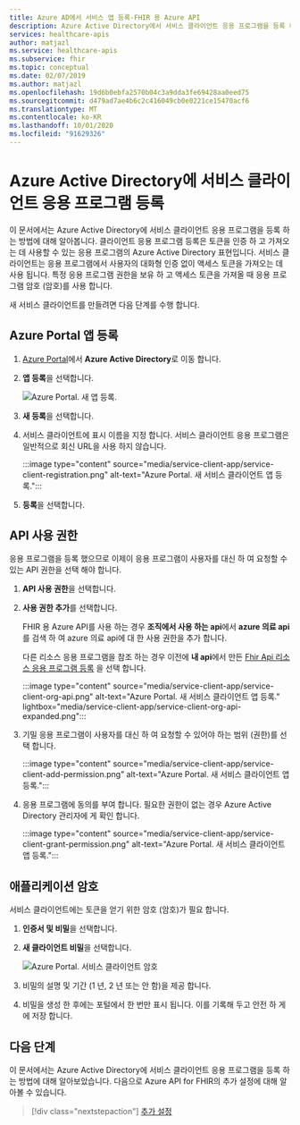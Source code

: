 ```yaml
---
title: Azure AD에서 서비스 앱 등록-FHIR 용 Azure API
description: Azure Active Directory에서 서비스 클라이언트 응용 프로그램을 등록 하는 방법에 대해 알아봅니다.
services: healthcare-apis
author: matjazl
ms.service: healthcare-apis
ms.subservice: fhir
ms.topic: conceptual
ms.date: 02/07/2019
ms.author: matjazl
ms.openlocfilehash: 19d6b0ebfa2570b04c3a9dda3fe69428aa0eed75
ms.sourcegitcommit: d479ad7ae4b6c2c416049cb0e0221ce15470acf6
ms.translationtype: MT
ms.contentlocale: ko-KR
ms.lasthandoff: 10/01/2020
ms.locfileid: "91629326"
---
```

# <a name="register-a-service-client-application-in-azure-active-directory"></a>Azure Active Directory에 서비스 클라이언트 응용 프로그램 등록

이 문서에서는 Azure Active Directory에 서비스 클라이언트 응용 프로그램을 등록 하는 방법에 대해 알아봅니다. 클라이언트 응용 프로그램 등록은 토큰을 인증 하 고 가져오는 데 사용할 수 있는 응용 프로그램의 Azure Active Directory 표현입니다. 서비스 클라이언트는 응용 프로그램에서 사용자의 대화형 인증 없이 액세스 토큰을 가져오는 데 사용 됩니다. 특정 응용 프로그램 권한을 보유 하 고 액세스 토큰을 가져올 때 응용 프로그램 암호 (암호)를 사용 합니다.

새 서비스 클라이언트를 만들려면 다음 단계를 수행 합니다.

## <a name="app-registrations-in-azure-portal"></a>Azure Portal 앱 등록

1. [Azure Portal](https://portal.azure.com)에서 **Azure Active Directory**로 이동 합니다.

2. **앱 등록**을 선택합니다.

    ![Azure Portal. 새 앱 등록.](media/how-to-aad/portal-aad-new-app-registration.png)

3. **새 등록**을 선택합니다.

4. 서비스 클라이언트에 표시 이름을 지정 합니다. 서비스 클라이언트 응용 프로그램은 일반적으로 회신 URL을 사용 하지 않습니다.

    :::image type="content" source="media/service-client-app/service-client-registration.png" alt-text="Azure Portal. 새 서비스 클라이언트 앱 등록.":::

5. **등록**을 선택합니다.

## <a name="api-permissions"></a>API 사용 권한

응용 프로그램을 등록 했으므로 이제이 응용 프로그램이 사용자를 대신 하 여 요청할 수 있는 API 권한을 선택 해야 합니다.

1. **API 사용 권한**을 선택합니다.
1. **사용 권한 추가**를 선택합니다.

    FHIR 용 Azure API를 사용 하는 경우 **조직에서 사용 하는 api**에서 **azure 의료 api** 를 검색 하 여 azure 의료 api에 대 한 사용 권한을 추가 합니다. 

    다른 리소스 응용 프로그램을 참조 하는 경우 이전에 **내 api**에서 만든 [Fhir Api 리소스 응용 프로그램 등록](register-resource-azure-ad-client-app.md) 을 선택 합니다.

    :::image type="content" source="media/service-client-app/service-client-org-api.png" alt-text="Azure Portal. 새 서비스 클라이언트 앱 등록." lightbox="media/service-client-app/service-client-org-api-expanded.png":::

1. 기밀 응용 프로그램이 사용자를 대신 하 여 요청할 수 있어야 하는 범위 (권한)를 선택 합니다.

    :::image type="content" source="media/service-client-app/service-client-add-permission.png" alt-text="Azure Portal. 새 서비스 클라이언트 앱 등록.":::

1. 응용 프로그램에 동의를 부여 합니다. 필요한 권한이 없는 경우 Azure Active Directory 관리자에 게 확인 합니다.

    :::image type="content" source="media/service-client-app/service-client-grant-permission.png" alt-text="Azure Portal. 새 서비스 클라이언트 앱 등록.":::

## <a name="application-secret"></a>애플리케이션 암호

서비스 클라이언트에는 토큰을 얻기 위한 암호 (암호)가 필요 합니다.

1. **인증서 및 비밀**을 선택합니다.
2. **새 클라이언트 비밀**을 선택합니다.

    ![Azure Portal. 서비스 클라이언트 암호](media/how-to-aad/portal-aad-register-new-app-registration-SERVICE-CLIENT-SECRET.png)

3. 비밀의 설명 및 기간 (1 년, 2 년 또는 안 함)을 제공 합니다.

4. 비밀을 생성 한 후에는 포털에서 한 번만 표시 됩니다. 이를 기록해 두고 안전 하 게에 저장 합니다.

## <a name="next-steps"></a>다음 단계

이 문서에서는 Azure Active Directory에 서비스 클라이언트 응용 프로그램을 등록 하는 방법에 대해 알아보았습니다. 다음으로 Azure API for FHIR의 추가 설정에 대해 알아볼 수 있습니다.
 
>[!div class="nextstepaction"]
>[추가 설정](azure-api-for-fhir-additional-settings.md)